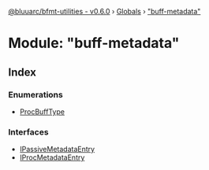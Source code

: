 [@bluuarc/bfmt-utilities - v0.6.0](../README.md) › [Globals](../globals.md) › ["buff-metadata"](_buff_metadata_.md)

# Module: "buff-metadata"

## Index

### Enumerations

* [ProcBuffType](../enums/_buff_metadata_.procbufftype.md)

### Interfaces

* [IPassiveMetadataEntry](../interfaces/_buff_metadata_.ipassivemetadataentry.md)
* [IProcMetadataEntry](../interfaces/_buff_metadata_.iprocmetadataentry.md)
